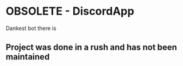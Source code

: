 # OBSOLETE - DiscordApp
Dankest bot there is

## Project was done in a rush and has not been maintained
